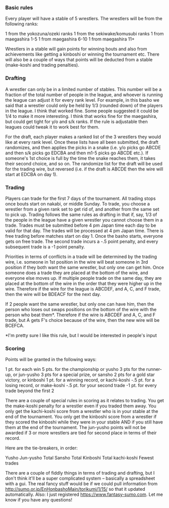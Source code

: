 ### Basic rules

Every player will have a stable of 5 wrestlers. The wrestlers will be from the following ranks:

1 from the yokozuna/ozeki ranks
1 from the sekiwake/komusubi ranks
1 from maegashira 1-5
1 from maegashira 6-10
1 from maegashira 11+

Wrestlers in a stable will gain points for winning bouts and also from achievements like getting a kinboshi or winning the tournament etc. There will also be a couple of ways that points will be deducted from a stable (make-koshi and trading penalties).

### Drafting

A wrestler can only be in a limited number of stables. This number will be a fraction of the total number of people in the league, and whoever is running the league can adjust it for every rank level. For example, in this basho we said that a wrestler could only be held by 1/3 (rounded down) of the players in the league. I think that worked fine. Some people suggested it could be 1/4 to make it more interesting. I think that works fine for the maegashira, but could get tight for y/o and s/k ranks. If the rule is adjustable then leagues could tweak it to work best for them.

For the draft, each player makes a ranked list of the 3 wrestlers they would like at every rank level. Once these lists have all been submitted, the draft randomizes, and then applies the picks in a snake (i.e. y/o picks go ABCDE and then s/k picks go EDCBA and then m1-5 picks go ABCDE etc.). If someone's 1st choice is full by the time the snake reaches them, it takes their second choice, and so on. The randomize list for the draft will be used for the trading wire, but reversed (i.e. if the draft is ABCDE then the wire will start at EDCBA on day 1).

### Trading

Players can trade for the first 7 days of the tournament. All trading stops once bouts start on nakabi, or middle Sunday. To trade, you choose a wrestler from a given rank set to get rid of, and another from the same set to pick up. Trading follows the same rules as drafting in that if, say, 1/3 of the people in the league have a given wrestler you cannot choose them in a trade. Trades must be submitted before 4 pm Japan time each day to be valid for that day. The trades will be processed at 4 pm Japan time. There is free trading before matches start on day 1. Once the basho starts, everyone gets on free trade. The second trade incurs a -.5 point penalty, and every subsequent trade is a -1 point penalty.

Priorities in terms of conflicts in a trade will be determined by the trading wire, i.e. someone in 1st position in the wire will beat someone in 3rd position if they both want the same wrestler, but only one can get him. Once someone does a trade they are placed at the bottom of the wire, and everyone else moves up. If multiple people trade on the same day, they are placed at the bottom of the wire in the order that they were higher up in the wire. Therefore if the wire for the league is ABCDEF, and A, C, and F trade, then the wire will be BDEACF for the next day.

If 2 people want the same wrestler, but only one can have him, then the person who loses out swaps positions on the bottom of the wire with the person who beat them*. Therefore if the wire is ABCDEF and A, C, and F trade, but A gets F's choice because of the wire, then the new wire will be BCEFCA.

*I'm pretty sure I like this rule, but I would be interested in people's input

### Scoring

Points will be granted in the following ways:

1 pt. for each win
5 pts. for the championship or yusho
3 pts for the runner-up, or jun-yusho
3 pts for a special prize, or sansho
2 pts for a gold star victory, or kinboshi
1 pt. for a winning record, or kachi-koshi
-.5 pt. for a losing record, or make-koshi
-.5 pt. for your second trade
-1 pt. for every trade beyond the first 2

There are a couple of special rules in scoring as it relates to trading. You get the make-koshi penalty for a wrestler even if you traded them away. You only get the kachi-koshi score from a wrestler who is in your stable at the end of the tournament. You only get the kinboshi score from a wrestler if they scored the kinboshi while they were in your stable AND if you still have them at the end of the tournament. The jun-yusho points will not be awarded if 3 or more wrestlers are tied for second place in terms of their record.

Here are the tie-breakers, in order:

Yusho
Jun-yusho
Total Sansho
Total Kinboshi
Total kachi-koshi
Fewest trades

There are a couple of fiddly things in terms of trading and drafting, but I don't think it'll be a super complicated system – basically a spreadsheet with a gui. The real fancy stuff would be if we could pull information from http://sumo.or.jp/EnHonbashoMain/torikumi/1/15/ so that it updated automatically. Also: I just registered https://www.fantasy-sumo.com. Let me know if you have any questions!